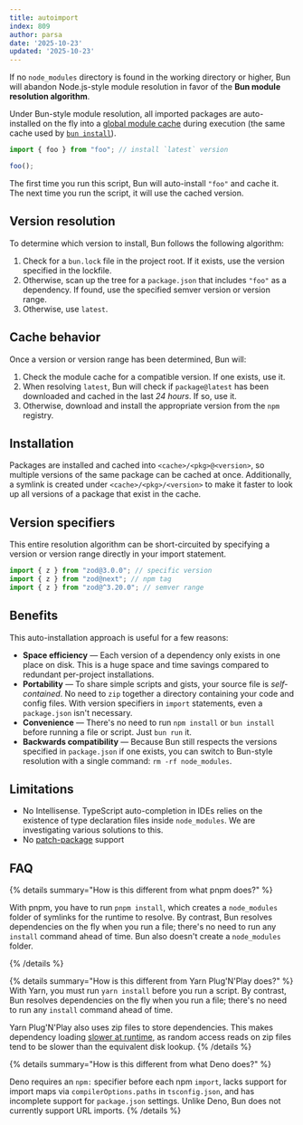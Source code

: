 ```yaml
---
title: autoimport
index: 809
author: parsa
date: '2025-10-23'
updated: '2025-10-23'
---
```

If no `node_modules` directory is found in the working directory or higher, Bun will abandon Node.js-style module resolution in favor of the **Bun module resolution algorithm**.

Under Bun-style module resolution, all imported packages are auto-installed on the fly into a [global module cache](https://bun.sh/docs/install/cache) during execution (the same cache used by [`bun install`](https://bun.sh/docs/cli/install)).

```ts
import { foo } from "foo"; // install `latest` version

foo();
```

The first time you run this script, Bun will auto-install `"foo"` and cache it. The next time you run the script, it will use the cached version.

## Version resolution

To determine which version to install, Bun follows the following algorithm:

1. Check for a `bun.lock` file in the project root. If it exists, use the version specified in the lockfile.
2. Otherwise, scan up the tree for a `package.json` that includes `"foo"` as a dependency. If found, use the specified semver version or version range.
3. Otherwise, use `latest`.

## Cache behavior

Once a version or version range has been determined, Bun will:

1. Check the module cache for a compatible version. If one exists, use it.
2. When resolving `latest`, Bun will check if `package@latest` has been downloaded and cached in the last _24 hours_. If so, use it.
3. Otherwise, download and install the appropriate version from the `npm` registry.

## Installation

Packages are installed and cached into `<cache>/<pkg>@<version>`, so multiple versions of the same package can be cached at once. Additionally, a symlink is created under `<cache>/<pkg>/<version>` to make it faster to look up all versions of a package that exist in the cache.

## Version specifiers

This entire resolution algorithm can be short-circuited by specifying a version or version range directly in your import statement.

```ts
import { z } from "zod@3.0.0"; // specific version
import { z } from "zod@next"; // npm tag
import { z } from "zod@^3.20.0"; // semver range
```

## Benefits

This auto-installation approach is useful for a few reasons:

- **Space efficiency** — Each version of a dependency only exists in one place on disk. This is a huge space and time savings compared to redundant per-project installations.
- **Portability** — To share simple scripts and gists, your source file is _self-contained_. No need to `zip` together a directory containing your code and config files. With version specifiers in `import` statements, even a `package.json` isn't necessary.
- **Convenience** — There's no need to run `npm install` or `bun install` before running a file or script. Just `bun run` it.
- **Backwards compatibility** — Because Bun still respects the versions specified in `package.json` if one exists, you can switch to Bun-style resolution with a single command: `rm -rf node_modules`.

## Limitations

- No Intellisense. TypeScript auto-completion in IDEs relies on the existence of type declaration files inside `node_modules`. We are investigating various solutions to this.
- No [patch-package](https://github.com/ds300/patch-package) support

<!-- - The implementation details of Bun's install cache will change between versions. Don't think of it as an API. To reliably resolve packages, use Bun's builtin APIs (such as `Bun.resolveSync` or `import.meta.resolve`) instead of relying on the filesystem directly. Bun will likely move to a binary archive format where packages may not correspond to files/folders on disk at all - so if you depend on the filesystem structure instead of the JavaScript API, your code will eventually break. -->

<!-- ## Customizing behavior

To prefer locally-installed versions of packages. Instead of checking npm for latest versions, you can pass the `--prefer-offline` flag to prefer locally-installed versions of packages.

```bash
$ bun run --prefer-offline my-script.ts
```

This will check the install cache for installed versions of packages before checking the npm registry. If no matching version of a package is installed, only then will it check npm for the latest version.

#### Prefer latest

To always use the latest version of a package, you can pass the `--prefer-latest` flag.

```bash
$ bun run --prefer-latest my-script.ts
``` -->

## FAQ

{% details summary="How is this different from what pnpm does?" %}

With pnpm, you have to run `pnpm install`, which creates a `node_modules` folder of symlinks for the runtime to resolve. By contrast, Bun resolves dependencies on the fly when you run a file; there's no need to run any `install` command ahead of time. Bun also doesn't create a `node_modules` folder.

{% /details %}

{% details summary="How is this different from Yarn Plug'N'Play does?" %}
With Yarn, you must run `yarn install` before you run a script. By contrast, Bun resolves dependencies on the fly when you run a file; there's no need to run any `install` command ahead of time.

Yarn Plug'N'Play also uses zip files to store dependencies. This makes dependency loading [slower at runtime](https://twitter.com/jarredsumner/status/1458207919636287490), as random access reads on zip files tend to be slower than the equivalent disk lookup.
{% /details %}

{% details summary="How is this different from what Deno does?" %}

Deno requires an `npm:` specifier before each npm `import`, lacks support for import maps via `compilerOptions.paths` in `tsconfig.json`, and has incomplete support for `package.json` settings. Unlike Deno, Bun does not currently support URL imports.
{% /details %}
